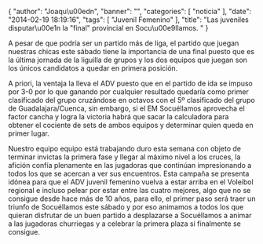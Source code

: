 {
  "author": "Joaqu\u00edn", 
  "banner": "", 
  "categories": [
    "noticia"
  ], 
  "date": "2014-02-19 18:19:16", 
  "tags": [
    "Juvenil Femenino"
  ], 
  "title": "Las juveniles disputar\u00e1n la \"final\" provincial en Socu\u00e9llamos.                                     "
}

A pesar de que podría ser un partido más de liga, el partido que juegan nuestras chicas este sábado tiene la importancia de una final puesto que es la última jornada de la liguilla de grupos y los dos equipos que juegan son los únicos candidatos a quedar en primera posición.

A priori, la ventaja la lleva el ADV puesto que en el partido de ida se impuso por 3-0 por lo que ganando por cualquier resultado quedaría como primer clasificado del grupo cruzándose en octavos con el 5º clasificado del grupo de Guadalajara/Cuenca, sin embargo, si el EM Socuéllamos aprovecha el factor cancha y logra la victoria habrá que sacar la calculadora para obtener el cociente de sets de ambos equipos y determinar quien queda en primer lugar.

Nuestro equipo equipo está trabajando duro esta semana con objeto de terminar invictas la primera fase y llegar al máximo nivel a los cruces, la afición confía plenamente en las jugadoras que continúan impresionando a todos los que se acercan a ver sus encuentros. Esta campaña se presenta idónea para que el ADV juvenil femenino vuelva a estar arriba en el Voleibol regional e incluso pelear por estar entre las cuatro mejores, algo que no se consigue desde hace más de 10 años, para ello, el primer paso será traer un triunfo de Socuéllamos este sábado y por eso animamos a todos los que quieran disfrutar de un buen partido a desplazarse a Socuéllamos a animar a las jugadoras churriegas y a celebrar la primera plaza si finalmente se consigue.

